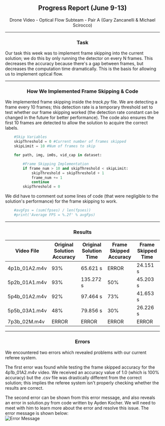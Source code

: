 <center><h2> Progress Report (June 9-13) </h2></center>  

<center> Drone Video - Optical Flow Subteam - Pair A (Gary Zancanelli & Michael Scirocco) </center>  

---

<center> <h3> Task </h3> </center>

Our task this week was to implement frame skipping into the current solution; we do this by only running the detector on every N frames. This decreases the accuracy because there's a gap between frames, but decreases the computation time dramatically. This is the basis for allowing us to implement optical flow.  

--- 

<center> <h3> How We Implemented Frame Skipping & Code </center> </h3>  

We implemented frame skipping inside the *track.py* file. We are detecting a frame every 10 frames; this detection rate is a temporary threshold set to test whether our frame skipping worked (the detection rate constant can be changed in the future for better performance). The code also ensures the first 10 frames are detected to allow the solution to acquire the correct labels.

```python
    #Skip Variables
    skipThreshold = 0 #Current number of frames skipped
    skipLimit = 10 #Num of frames to skip

    for path, img, im0s, vid_cap in dataset:

        #Frame Skipping Implementation
        if frame_num > 10 and skipThreshold < skipLimit:
            skipThreshold = skipThreshold + 1
            frame_num += 1
            continue
        skipThreshold = 0
```

We did have to comment out some lines of code (that were negligible to the solution's performance) for the frame skipping to work.

```python
    #avgFps = (sum(fpses) / len(fpses))
    #print('Average FPS = %.2f' % avgFps)
```

---  

<center><h3> Results </center></h3>  

| Video File    | Original Solution Accuracy | Original Solution Time | Frame Skipped Accuracy | Frame Skipped Time |
| ------------- | -------------------------- | ---------------------- | ---------------------- | ------------------ |
| 4p1b_01A2.m4v | 93%                        | 65.621 s               | ERROR                  | 24.151 s           |
| 5p2b_01A1.m4v | 93%                        | 135.272 s              | 50%                    | 45.203 s           |
| 5p4b_01A2.m4v | 92%                        | 97.464 s               | 73%                    | 41.653 s           |
| 5p5b_03A1.m4v | 48%                        | 79.856 s               | 30%                    | 26.226 s           |
| 7p3b_02M.m4v  | ERROR                      | ERROR                  | ERROR                  | ERROR              |

---  

<center><h3> Errors </h3></center>

We encountered two errors which revealed problems with our current referee system.  
  
The first error was found while testing the frame skipped accuracy for the 4p1b_01A2.m4v video. We received an accuracy value of 1.0 (which is 100% accuracy) but the .csv file was drastically different from the correct solution; this implies the referee system isn't properly checking whether the results are correct.  
  
The second error can be shown from this error message, and also reveals an error in solution.py from code written by Ayden Kocher. We will need to meet with him to learn more about the error and resolve this issue. The error message is shown below:  
![Error Message](errormessage1.png)
